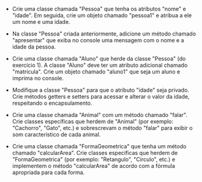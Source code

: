 
* Crie uma classe chamada "Pessoa" que tenha os atributos "nome" e "idade". 
Em seguida, crie um objeto chamado "pessoa1" e atribua a ele um nome e uma idade.

* Na classe "Pessoa" criada anteriormente, adicione um método chamado "apresentar" que exiba no console
uma mensagem com o nome e a idade da pessoa.

* Crie uma classe chamada "Aluno" que herde da classe "Pessoa" (do exercício 1).
A classe "Aluno" deve ter um atributo adicional chamado "matricula".
Crie um objeto chamado "aluno1" que seja um aluno e imprima no console.

* Modifique a classe "Pessoa" para que o atributo "idade" seja privado.
Crie métodos getters e setters para acessar e alterar o valor da idade, respeitando o encapsulamento.

* Crie uma classe chamada "Animal" com um método chamado "falar".
Crie classes específicas que herdem de "Animal" (por exemplo: "Cachorro", "Gato", etc.)
e sobrescrevam o método "falar" para exibir o som característico de cada animal.

* Crie uma classe chamada "FormaGeometrica" que tenha um método chamado "calcularArea".
Crie classes específicas que herdem de "FormaGeometrica" (por exemplo: "Retangulo", "Circulo", etc.) e implementem o método 
"calcularArea" de acordo com a fórmula apropriada para cada forma.

